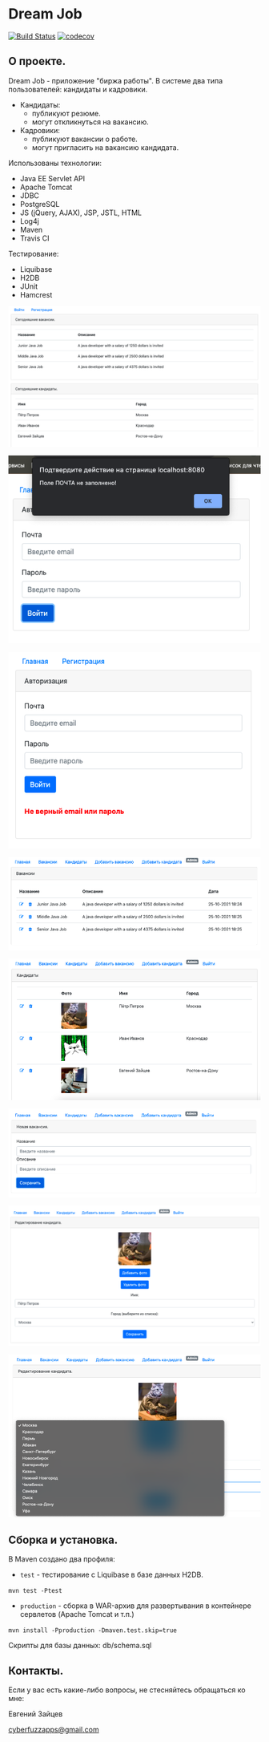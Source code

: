 # Dream Job

[![Build Status](https://app.travis-ci.com/CyberfuzZ-Apps/job4j_dreamjob.svg?branch=master)](https://app.travis-ci.com/CyberfuzZ-Apps/job4j_dreamjob)
[![codecov](https://codecov.io/gh/CyberfuzZ-Apps/job4j_dreamjob/branch/master/graph/badge.svg?token=LTIY4LK60E)](https://codecov.io/gh/CyberfuzZ-Apps/job4j_dreamjob)

## О проекте. 
Dream Job - приложение "биржа работы".
В системе два типа пользователей: кандидаты и кадровики.
- Кандидаты: 
  - публикуют резюме. 
  - могут откликнуться на вакансию.
- Кадровики: 
  - публикуют вакансии о работе. 
  - могут пригласить на вакансию кандидата.

Использованы технологии:

- Java EE Servlet API
- Apache Tomcat
- JDBC
- PostgreSQL
- JS (jQuery, AJAX), JSP, JSTL, HTML
- Log4j
- Maven
- Travis CI

Тестирование:

- Liquibase
- H2DB
- JUnit
- Hamcrest

![](images/pic1.png)

![](images/pic2.png)

![](images/pic3.png)

![](images/pic4.png)

![](images/pic5.png)

![](images/pic6.png)

![](images/pic7.png)

![](images/pic8.png)

## Сборка и установка. 

В Maven создано два профиля:

- `test` - тестирование c Liquibase в базе данных H2DB.

`mvn test -Ptest`

- `production` - сборка в WAR-архив для развертывания 
в контейнере сервлетов (Apache Tomcat и т.п.)

`mvn install -Pproduction -Dmaven.test.skip=true`



Скрипты для базы данных: db/schema.sql






## Контакты.
Если у вас есть какие-либо вопросы, не стесняйтесь обращаться ко мне:

Евгений Зайцев

[cyberfuzzapps@gmail.com](mailto:cyberfuzzapps@gmail.com)
